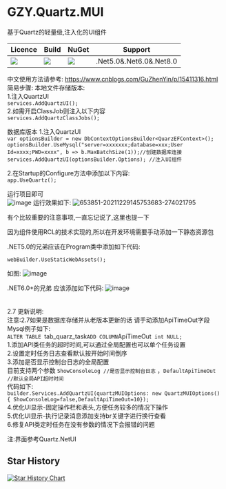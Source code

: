 # GZY.Quartz.MUI
基于Quartz的轻量级,注入化的UI组件

|Licence| Build | NuGet | Support |
|--|--|--|--|
|![](https://svg.hamm.cn/badge.svg?key=Licence&value=MIT&color=e0861a)|![](https://svg.hamm.cn/badge.svg?key=.Net5.0&value=passing&color=45b97c)|[![](https://img.shields.io/nuget/dt/GZY.Quartz.MUI)](https://www.nuget.org/packages/GZY.Quartz.MUI)|.Net5.0&.Net6.0&.Net8.0


中文使用方法请参考:
https://www.cnblogs.com/GuZhenYin/p/15411316.html
简易步骤: 
本地文件存储版本:  
1.注入QuartzUI  
  `services.AddQuartzUI();`  
2.如需开启ClassJob则注入以下内容  
  `services.AddQuartzClassJobs();`  
  
数据库版本 
1.注入QuartzUI  
`var optionsBuilder = new DbContextOptionsBuilder<QuarzEFContext>();`  
`optionsBuilder.UseMysql("server=xxxxxxx;database=xxx;User Id=xxxx;PWD=xxxx", b => b.MaxBatchSize(1));//创建数据库连接`  
`services.AddQuartzUI(optionsBuilder.Options); //注入UI组件`  

2.在Startup的Configure方法中添加以下内容:  
`app.UseQuartz();`  
  
  
运行项目即可   
![image](https://github.com/l2999019/GZY.Quartz.MUI/assets/10385855/65ca3bdc-587e-486d-ab9b-e3502d361fd2)
运行效果如下:
  ![653851-20211229145753683-274021795](https://github.com/l2999019/GZY.Quartz.MUI/assets/10385855/3bcafe20-b779-48ab-a51d-67afcb199601)

有个比较重要的注意事项,一直忘记说了,这里也提一下

因为组件使用RCL的技术实现的,所以在开发环境需要手动添加一下静态资源包

.NET5.0的兄弟应该在Program类中添加如下代码:

`webBuilder.UseStaticWebAssets();`

如图:
![image](https://github.com/l2999019/GZY.Quartz.MUI/assets/10385855/0c5cd8b7-00e8-439b-8131-58bfd5a1acc0)

 

.NET6.0+的兄弟 应该添加如下代码:
![image](https://github.com/l2999019/GZY.Quartz.MUI/assets/10385855/cc0034ba-d126-463e-bca7-7bed395d3726)
</br>
</br>
</br>
 2.7 更新说明:</br>
 注意:2.7如果是数据库存储并从老版本更新的话 请手动添加ApiTimeOut字段</br>
 Mysql例子如下:</br>
 `ALTER TABLE `tab_quarz_task` ADD COLUMN `ApiTimeOut` int NULL;` </br>
 1.添加API类任务的超时时间,可以通过全局配置也可以单个任务设置</br>
 2.设置定时任务日志查看默认按开始时间倒序</br>
 3.添加是否显示控制台日志的全局配置 </br>
   目前支持两个参数 `ShowConsoleLog //是否显示控制台日志` ，`DefaultApiTimeOut //默认全局API超时时间` <br />
   代码如下: </br>
   `builder.Services.AddQuartzUI(quartzMUIOptions: new QuartzMUIOptions() { ShowConsoleLog=false,DefaultApiTimeOut=10});` </br>
 4.优化UI显示-固定操作栏和表头,方便任务较多的情况下操作</br>
 5.优化UI显示-执行记录消息添加支持br关键字进行换行查看</br>
 6.修复API类定时任务在没有参数的情况下会报错的问题</br>
   
  
  
注:界面参考Quartz.NetUI


## Star History

[![Star History Chart](https://api.star-history.com/svg?repos=l2999019/GZY.Quartz.MUI&type=Date)](https://www.star-history.com/#l2999019/GZY.Quartz.MUI&Date)

